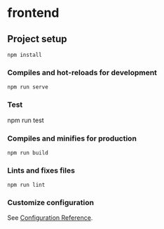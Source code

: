 # frontend

## Project setup
```
npm install
```

### Compiles and hot-reloads for development
```
npm run serve
```
### Test
npm run test

### Compiles and minifies for production
```
npm run build
```

### Lints and fixes files
```
npm run lint
```

### Customize configuration
See [Configuration Reference](https://cli.vuejs.org/config/).
